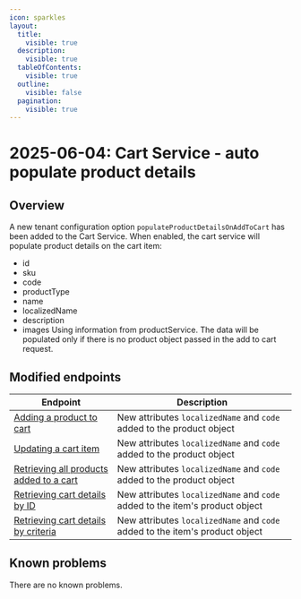 ```yaml
---
icon: sparkles
layout:
  title:
    visible: true
  description:
    visible: true
  tableOfContents:
    visible: true
  outline:
    visible: false
  pagination:
    visible: true
---
```


# 2025-06-04: Cart Service - auto populate product details

## Overview

A new tenant configuration option `populateProductDetailsOnAddToCart` has been added to the Cart Service.
When enabled, the cart service will populate product details on the cart item:
- id
- sku
- code
- productType
- name
- localizedName
- description
- images
Using information from productService. The data will be populated only if there is no product object passed in the add to cart request.

## Modified endpoints

| Endpoint                                                                                                                                                                                   | Description                                                                  |
|--------------------------------------------------------------------------------------------------------------------------------------------------------------------------------------------|------------------------------------------------------------------------------|
| [Adding a product to cart](https://developer.emporix.io/api-references/api-guides//checkout/cart/api-reference/cart-items#post-cart-tenant-carts-cartid-items)               | New attributes `localizedName` and `code` added to the product object        |
| [Updating a cart item](https://developer.emporix.io/api-references/api-guides//checkout/cart/api-reference/cart-items#put-cart-tenant-carts-cartid-items-itemid)             | New attributes `localizedName` and `code` added to the product object        |
| [Retrieving all products added to a cart](https://developer.emporix.io/api-references/api-guides//checkout/cart/api-reference/cart-items#get-cart-tenant-carts-cartid-items) | New attributes `localizedName` and `code` added to the product object        |
| [Retrieving cart details by ID](https://developer.emporix.io/api-references/api-guides//checkout/cart/api-reference/carts#get-cart-tenant-carts-cartid)                      | New attributes `localizedName` and `code` added to the item's product object |
| [Retrieving cart details by criteria](https://developer.emporix.io/api-references/api-guides//checkout/cart/api-reference/carts#get-cart-tenant-carts)                       | New attributes `localizedName` and `code` added to the item's product object |

## Known problems

There are no known problems.

